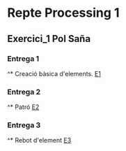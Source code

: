 # Repte Processing 1
## Exercici_1 Pol Saña

### Entrega 1

^* Creació bàsica d'elements.
[E1](docs/E1.gif)


### Entrega 2

^* Patró
[E2](docs/E2.gif)


### Entrega 3

^* Rebot d'element
[E3](docs/E3.gif)

